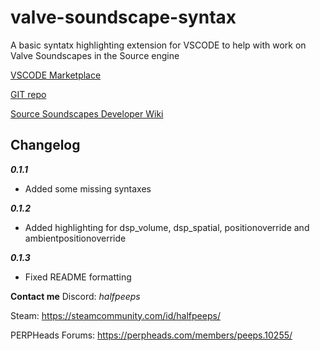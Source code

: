 
# **valve-soundscape-syntax** 
A basic syntatx highlighting extension for VSCODE to help with work on Valve Soundscapes in the Source engine


[VSCODE Marketplace](https://marketplace.visualstudio.com/items?itemName=HALFPEEPS.valve-soundscape-syntax)  

[GIT repo](https://github.com/halfpeeps/valve-soundscape-syntax/)

[Source Soundscapes Developer Wiki](https://developer.valvesoftware.com/wiki/Soundscape)

## **Changelog**

***0.1.1***
 - Added some missing syntaxes
 
***0.1.2***
 - Added highlighting for dsp_volume, dsp_spatial, positionoverride and ambientpositionoverride

 ***0.1.3***
 - Fixed README formatting

**Contact me**
Discord: *halfpeeps*

Steam: https://steamcommunity.com/id/halfpeeps/

PERPHeads Forums: https://perpheads.com/members/peeps.10255/